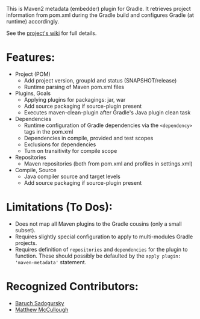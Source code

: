 This is Maven2 metadata (embedder) plugin for Gradle. It retrieves project information from pom.xml during the Gradle build and configures Gradle (at runtime) accordingly.

See the [project's wiki](https://github.com/jbaruch/Gradle-M2Metadata-Plugin/wiki) for full details.


Features:
============
* Project (POM)
    * Add project version, groupId and status (SNAPSHOT/release)
    * Runtime parsing of Maven pom.xml files
* Plugins, Goals
    * Applying plugins for packagings: jar, war
    * Add source packaging if source-plugin present
    * Executes maven-clean-plugin after Gradle's Java plugin clean task
* Dependencies
    * Runtime configuration of Gradle dependencies via the `<dependency>` tags in the pom.xml
    * Dependencies in compile, provided and test scopes
    * Exclusions for dependencies
    * Turn on transitivity for compile scope
* Repositories
    * Maven repositories (both from pom.xml and profiles in settings.xml)
* Compile, Source
    * Java compiler source and target levels
    * Add source packaging if source-plugin present

Limitations (To Dos):
============
* Does not map all Maven plugins to the Gradle cousins (only a small subset).
* Requires slightly special configuration to apply to multi-modules Gradle projects.
* Requires definition of `repositories` and `dependencies` for the plugin to function. These should possibly be defaulted by the `apply plugin: 'maven-metadata'` statement.

Recognized Contributors:
============
* [Baruch Sadogursky](http://github.com/jbaruch)
* [Matthew McCullough](http://github.com/matthewmccullough)
